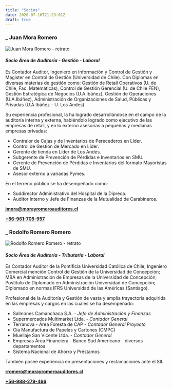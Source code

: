 ```yaml
---
title: "Socios"
date: 2020-07-16T21:23:01Z
draft: true
---
```


### _ Juan Mora Romero

![Juan Mora Romero - retrato](/img/jmora.jpg)

#### _Socio Área de Auditoría - Gestión - Laboral_

Es Contador Auditor, Ingeniero en Información y Control de Gestión y Magister
en Control de Gestión (Universidad de Chile).  Con Diplomas en diversas materias
de gestión como: Gestión de Retail Operativos (U. de Chile, Fac. Matemáticas),
Control de Gestión Gerencial (U. de Chile FEN), Gestión Estratégica de Negocios
(U.A.Ibáñez), Gestión de Operaciones (U.A.Ibáñez), Administración de
Organizaciones de Salud, Públicas y Privadas (U.A.Ibáñez – U. Los Andes)

Su experiencia profesional, la ha logrado desarrollándose en el campo de la
auditoría interna y externa, habiéndolo logrado como ejecutivo de las empresas
de retail, y en lo externo asesorías a pequeñas y medianas empresas privadas:

* Contralor de Cajas y de Inventarios de Perecederos en Líder.
* Control de Gestión de Mercado en Líder.
* Gerente de tienda en Líder de Los Andes.
* Subgerente de Prevención de Pérdidas e Inventarios en SMU.
* Gerente de Prevención de Pérdidas e Inventarios del formato Mayoristas de SMU.
* Asesor externo a variadas Pymes.

En el terreno público se ha desempeñado como:

* Suddirector Administrativo del Hospital de la Dipreca.
* Auditor Interno y Jefe de Finanzas de la Mutualidad de Carabineros.

[**jmora@morayromeroauditores.cl**](mailto:jmora@morayromeroauditores.cl)

[**+56-961-705-957**](tel:+56961705957)

### _ Rodolfo Romero Romero

![Rodolfo Romero Romero - retrato](/img/rromero.jpg)

#### _Socio Área de Auditoria - Tributaria - Laboral_

Es Contador Auditor de la Pontificia Universidad Católica de Chile; Ingeniero
Comercial mención Control de Gestión de la Universidad de Concepción; MBA en
Administración de Empresas de la Universidad de Concepción; Postítulo de
Diplomado en Administración Universidad de Concepción; Diplomado en normas
IFRS Universidad de las Américas (Santiago). 

Profesional de la Auditoría y Gestión  de vasta y amplia trayectoria adquirida
en las empresas y cargos en las cuales se ha desempeñado:

* Salmones Camanchaca S.A. - _Jefe de Administración y Finanzas_
* Supermercados Multimarket Ltda. - _Contador General_
* Terranova - Área Foresta de CAP - _Contador General Proyecto_
* Cía Manufactura de Papeles y Cartones (CMPC)
* Muellaje San Vicente Ltda. - _Contador General_
* Empresas Área Financiera - Banco Sud Americano - diversos departamentos
* Sistema Nacional de Ahorro y Préstamos

También posee experiencia en presentaciones y reclamaciones ante el SII.

[**rromero@morayromeroauditores.cl**](mailto:rromero@morayromeroauditores.cl)

[**+56-988-279-466**](tel:+56988279466)
